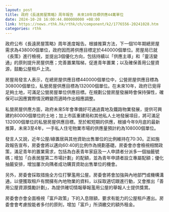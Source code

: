 ```yaml
---
layout: post
title: 政府《長遠房屋策略》周年報告　未來10年目標供應44萬單位
date: 2024-10-28 16:00:44.000000000 +08:00
link: https://news.rthk.hk/rthk/ch/component/k2/1776556-20241028.htm
categories: rthk
---
```


政府公布《長遠房屋策略》周年進度報告。根據推算方法，下一個10年期總房屋需求為438000個單位，政府因而將供應目標定於440000個單位。房屋局已就《長策》進行檢視，並提出3個優化方向，包括持續以「供應主導」和「靈活變通」的原則提升房屋供應；完善置業階梯，促進青年置業；以及確保善用公屋資源，鼓勵公屋租戶上流。

房屋局發言人表示，在總房屋供應目標440000個單位中，公營房屋供應目標為308000個單位，私營房屋供應目標為132000個單位。在未來10年，政府已覓得足夠土地，可滿足公營房屋單位供應目標。在規劃公營房屋發展時會保持彈性，確保可以因應實際情況轉變而適時作出相應調整。
 
私營房屋供應方面，政府未來5年會準備好可通過賣地及鐵路物業發展，提供可興建約80000個單位的土地；加上市區重建局和其他私人土地發展項目，將可滿足132000個單位的私營房屋供應目標。至於較短期的供應，根據今年9月底的最新推算，未來3至4年，一手私人住宅物業市場的供應量預計約為108000個單位。
 
發言人又說，近年公屋/綠置居與其他資助出售單位的比例維持在70:30。正如施政報告宣布，房委會將以邁向60:40的比例作為規劃基礎。房委會亦會檢視相關政策，滿足青年的置業需求，包括為白表青年家庭及一人申請者分派多一個抽籤號碼；增加「白表居屋第二市場計劃」的配額，並為青年申請者設立專屬配額；優化抽籤安排，增加屢次向隅者成功購買資助出售單位的機會。

另外，房委會採取措施全方位打擊濫用公屋。房委會將會加強與內地部門或機構溝通，以便獲取租戶有關擁有內地物業的資料，以採取適切跟進行動，又會推出「善用公屋資源獎勵計劃」，為提供確切情報舉報濫用公屋的舉報人士提供獎賞。
 
房委會亦會全面檢視「富戶政策」下的入息限額，要求有能力的公屋租戶遷出。房委會會考慮按能者多付的原則，增加「富戶」所須繳交的額外租金。
